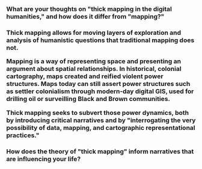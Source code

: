 <h3> What are your thoughts on "thick mapping in the digital humanities," and how does it differ from "mapping?"<h3>

Thick mapping allows for moving layers of exploration and analysis of humanistic questions that traditional mapping does not. 

Mapping is a way of representing space and presenting an argument about spatial relationships. In historical, colonial cartography, maps created and reified violent power structures. Maps today can still assert power structures such as settler colonialism through modern-day digital GIS, used for drilling oil or surveilling Black and Brown communities. 

Thick mapping seeks to subvert those power dynamics, both by introducing critical narratives and by "interrogating the very possibility of data, mapping, and cartographic representational practices." 

<h3> How does the theory of "thick mapping" inform narratives that are influencing your life?<h3>

